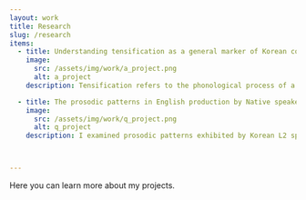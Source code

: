 ```yaml
---
layout: work
title: Research
slug: /research
items:
  - title: Understanding tensification as a general marker of Korean compounds
    image:
      src: /assets/img/work/a_project.png
      alt: a_project
    description: Tensification refers to the phonological process of a plain obstruent becoming tense, which are two distinct consonants in Korean. I'm investigating whether this is deriving a general marker of Korean compounds. Predicting the occurrence of compound tensification is challenging since there are multiple factors contributing to it. What is more interesting is that the native speakers seem to show inconsistent perceptual judgement for distinguishing plain and tense consonants occurring in compounds despite the fact that these sounds are phonologically distinct. By questioning the fundamental characteristics of these consonants, I hope to shed a light on how they are represented in terms of production and perception and ultimately model it so that the computers can replicate a similar process. 

  - title: The prosodic patterns in English production by Native speakers and Korean speakers of English
    image:
      src: /assets/img/work/q_project.png
      alt: q_project
    description: I examined prosodic patterns exhibited by Korean L2 speakers of English compared to those of native speakers. Since English and Korean are prosodically distinct languages, I expected unique patterns to arise for the Korean L2 speakers due to L1 interference. Specifically, I hypothesized that the difference would stem from phrase edges being more prominent in Korean. This hypothesis is supported by the result that shows that L2 speakers are more consistently affected by boundary effects. It further shows that specific prosodic characteristics of L1 shapes the realization of L2 speech, which helps us understand why L2 speech sounds distinct from L1 in a systematic way.



---
```

Here you can learn more about my projects.
<br />
<br />
